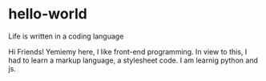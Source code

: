 # hello-world
Life is written in a coding language

Hi Friends!
Yemiemy here, I like front-end programming. In view to this, I had to learn a markup language, a stylesheet code. I am learnig python and js.
 
